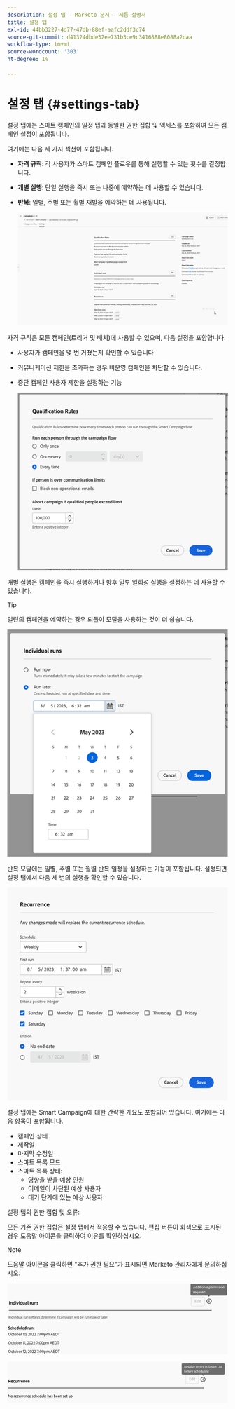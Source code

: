 ```yaml
---
description: 설정 탭 - Marketo 문서 - 제품 설명서
title: 설정 탭
exl-id: 44bb3227-4d77-47db-88ef-aafc2ddf3c74
source-git-commit: d41324dbde32ee731b3ce9c3416888e8088a2daa
workflow-type: tm+mt
source-wordcount: '303'
ht-degree: 1%

---
```


# 설정 탭 {#settings-tab}

설정 탭에는 스마트 캠페인의 일정 탭과 동일한 권한 집합 및 액세스를 포함하여 모든 캠페인 설정이 포함됩니다.

여기에는 다음 세 가지 섹션이 포함됩니다.

* **자격 규칙**: 각 사용자가 스마트 캠페인 플로우를 통해 실행할 수 있는 횟수를 결정합니다.

* **개별 실행**: 단일 실행을 즉시 또는 나중에 예약하는 데 사용할 수 있습니다.

* **반복**: 일별, 주별 또는 월별 재발을 예약하는 데 사용됩니다.

  ![](assets/settings-tab-1.png)

자격 규칙은 모든 캠페인(트리거 및 배치)에 사용할 수 있으며, 다음 설정을 포함합니다.

* 사용자가 캠페인을 몇 번 거쳤는지 확인할 수 있습니다
* 커뮤니케이션 제한을 초과하는 경우 비운영 캠페인을 차단할 수 있습니다.
* 중단 캠페인 사용자 제한을 설정하는 기능

  ![](assets/settings-tab-2.png)

개별 실행은 캠페인을 즉시 실행하거나 향후 일부 일회성 실행을 설정하는 데 사용할 수 있습니다.

>[!TIP]
>
>일련의 캠페인을 예약하는 경우 되풀이 모달을 사용하는 것이 더 쉽습니다.

![](assets/settings-tab-3.png)

반복 모달에는 일별, 주별 또는 월별 반복 일정을 설정하는 기능이 포함됩니다. 설정되면 설정 탭에서 다음 세 번의 실행을 확인할 수 있습니다.

![](assets/settings-tab-4.png)

설정 탭에는 Smart Campaign에 대한 간략한 개요도 포함되어 있습니다. 여기에는 다음 항목이 포함됩니다.

* 캠페인 상태
* 제작일
* 마지막 수정일
* 스마트 목록 모드
* 스마트 목록 상태:
   * 영향을 받을 예상 인원
   * 이메일이 차단된 예상 사용자
   * 대기 단계에 있는 예상 사용자

설정 탭의 권한 집합 및 오류:

모든 기존 권한 집합은 설정 탭에서 적용할 수 있습니다. 편집 버튼이 회색으로 표시된 경우 도움말 아이콘을 클릭하여 이유를 확인하십시오.

>[!NOTE]
>
>도움말 아이콘을 클릭하면 &quot;추가 권한 필요&quot;가 표시되면 Marketo 관리자에게 문의하십시오.

![](assets/settings-tab-5.png)

![](assets/settings-tab-6.png)
